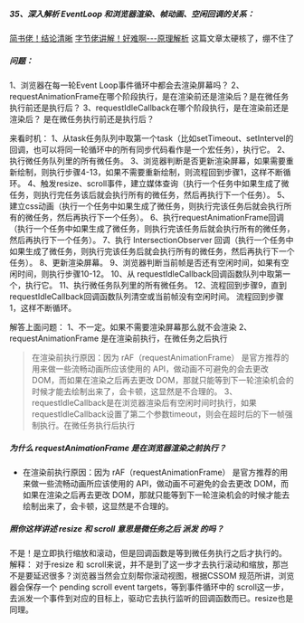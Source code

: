 ##### 35、深入解析 EventLoop 和浏览器渲染、帧动画、空闲回调的关系：
[简书佬！结论清晰](https://www.jianshu.com/p/ba5828330aec)
[字节佬讲解！好难啊---原理解析](https://zhuanlan.zhihu.com/p/142742003)
这篇文章太硬核了，绷不住了

##### 问题：
1、浏览器在每一轮Event Loop事件循环中都会去渲染屏幕吗？
2、requestAnimationFrame在哪个阶段执行，是在渲染前还是渲染后？是在微任务执行前还是执行后？
3、requestIdleCallback在哪个阶段执行，是在渲染前还是渲染后？ 是在微任务执行前还是执行后？


来看时机：
1、从task任务队列中取第一个task（比如setTimeout、setIntervel的回调，也可以将同一轮循环中的所有同步代码看作是一个宏任务），执行它。
2、执行微任务队列里的所有微任务。
3、浏览器判断是否更新渲染屏幕，如果需要重新绘制，则执行步骤4-13，如果不需要重新绘制，则流程回到步骤1，这样不断循环。
4、触发resize、scroll事件，建立媒体查询（执行一个任务中如果生成了微任务，则执行完任务该后就会执行所有的微任务，然后再执行下一个任务）。
5、建立css动画（执行一个任务中如果生成了微任务，则执行完该任务后就会执行所有的微任务，然后再执行下一个任务）。
6、执行requestAnimationFrame回调（执行一个任务中如果生成了微任务，则执行完该任务后就会执行所有的微任务，然后再执行下一个任务）。
7、执行 IntersectionObserver 回调（执行一个任务中如果生成了微任务，则执行完该任务后就会执行所有的微任务，然后再执行下一个任务）。
8、更新渲染屏幕。
9、浏览器判断当前帧是否还有空闲时间，如果有空闲时间，则执行步骤10-12。
10、从 requestIdleCallback回调函数队列中取第一个，执行它。
11、执行微任务队列里的所有微任务。
12、流程回到步骤9，直到requestIdleCallback回调函数队列清空或当前帧没有空闲时间。
流程回到步骤1，这样不断循环。


解答上面问题：
1、不一定。如果不需要渲染屏幕那么就不会渲染
2、requestAnimationFrame 是在渲染前执行，在微任务之后执行
> 在渲染前执行原因：因为 rAF（requestAnimationFrame） 是官方推荐的用来做一些流畅动画所应该使用的 API，做动画不可避免的会去更改 DOM，而如果在渲染之后再去更改 DOM，那就只能等到下一轮渲染机会的时候才能去绘制出来了，会卡顿，这显然是不合理的。
3、requestIdleCallback是在浏览器渲染后有空闲时间时执行，如果requestIdleCallback设置了第二个参数timeout，则会在超时后的下一帧强制执行。在微任务执行后执行


##### 为什么 requestAnimationFrame 是在浏览器渲染之前执行？
- 在渲染前执行原因：因为 rAF（requestAnimationFrame） 是官方推荐的用来做一些流畅动画所应该使用的 API，做动画不可避免的会去更改 DOM，而如果在渲染之后再去更改 DOM，那就只能等到下一轮渲染机会的时候才能去绘制出来了，会卡顿，这显然是不合理的。


##### 照你这样讲述 resize 和 scroll 意思是微任务之后 派发 的吗？
不是！是立即执行缩放和滚动，但是回调函数是等到微任务执行之后才执行的。
解释：
对于resize 和 scroll来说，并不是到了这一步才去执行滚动和缩放，那岂不是要延迟很多？浏览器当然会立刻帮你滚动视图，根据CSSOM 规范所讲，浏览器会保存一个 pending scroll event targets，等到事件循环中的 scroll这一步，去派发一个事件到对应的目标上，驱动它去执行监听的回调函数而已。resize也是同理。